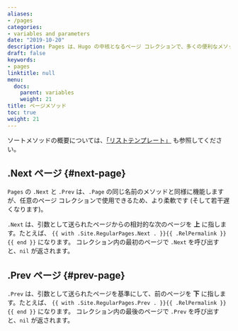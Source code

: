 ```yaml
---
aliases:
- /pages
categories:
- variables and parameters
date: "2019-10-20"
description: Pages は、Hugo の中核となるページ コレクションで、多くの便利なメソッドを備えています。
draft: false
keywords:
- pages
linktitle: null
menu:
  docs:
    parent: variables
    weight: 21
title: ページメソッド
toc: true
weight: 21
---
```


ソートメソッドの概要については、[「リストテンプレート」](/templates/lists) も参照してください。

## .Next **ページ** {#next-page}

`Pages` の `.Next` と `.Prev` は、`.Page` の同じ名前のメソッドと同様に機能しますが、任意のページ コレクションで使用できるため、より柔軟です (そして若干遅くなります)。

`.Next` は、引数として送られたページからの相対的な次のページを **上** に指します。たとえば、 `{{ with .Site.RegularPages.Next . }}{{ .RelPermalink }}{{ end }}` になります。 コレクション内の最初のページで `.Next` を呼び出すと、`nil` が返されます。

## .Prev **ページ** {#prev-page}

`.Prev` は、引数として送られたページを基準にして、前のページを **下** に指します。たとえば、 `{{ with .Site.RegularPages.Prev . }}{{ .RelPermalink }}{{ end }}` になります。 コレクション内の最後のページで `.Prev` を呼び出すと、`nil` が返されます。
